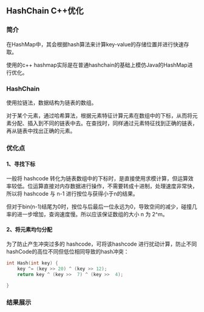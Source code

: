 ## HashChain C++优化

### 简介

在HashMap中，其会根据hash算法来计算key-value的存储位置并进行快速存取。

使用的c++ hashmap实际是在普通hashchain的基础上模仿Java的HashMap进行优化。

### HashChain

使用拉链法，数据结构为链表的数组。

对于某个元素，通过哈希算法，根据元素特征计算元素在数组中的下标，从而将元素分配、插入到不同的链表中去。在查找时，同样通过元素特征找到正确的链表，再从链表中找出正确的元素。

### 优化点

#### 1、寻找下标

一般将 hashcode 转化为链表数组中的下标时，是直接使用求模计算，但运算效率较低。位运算直接对内存数据进行操作，不需要转成十进制，处理速度非常快，所以将 hashcode 与 n-1 进行按位与获得小于n的结果。

但对于bin(n-1)结尾为0时，按位与后最后一位永远为0，导致空间的减少，碰撞几率的进一步增加，查询速度慢。所以应该保证数组的大小 n 为 2^m。

#### 2、将元素均匀分配

为了防止产生冲突过多的 hashcode，可将该hashcode 进行扰动计算，防止不同hashCode的高位不同但低位相同导致的hash冲突：

```c++
int Hash(int key) {
	key ^= (key >> 20) ^ (key >> 12);
	return key ^ (key >>  7) ^ (key >>  4);

}
```

### 结果展示





#### 